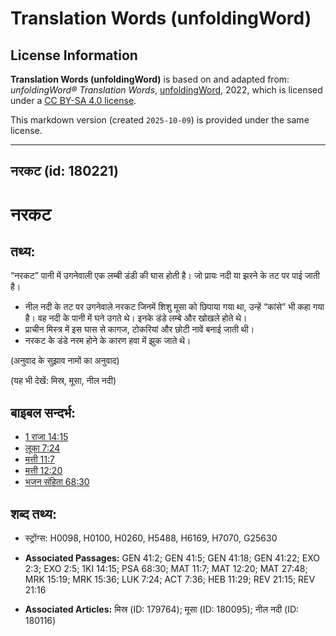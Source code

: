 # Translation Words (unfoldingWord)

## License Information

**Translation Words (unfoldingWord)** is based on and adapted from: _unfoldingWord® Translation Words_, [unfoldingWord](https://unfoldingword.org/utw), 2022, which is licensed under a [CC BY-SA 4.0 license](https://creativecommons.org/licenses/by-sa/4.0/legalcode.en).

This markdown version (created `2025-10-09`) is provided under the same license.



--------------------------------

## नरकट (id: 180221)

नरकट
====

तथ्य:
-----

“नरकट” पानी में उगनेवाली एक लम्बी डंडी की घास होती है। जो प्रायः नदी या झरने के तट पर पाई जाती है।

* नील नदी के तट पर उगनेवाले नरकट जिनमें शिशु मूसा को छिपाया गया था, उन्हें “कांसे” भी कहा गया है। वह नदी के पानी में घने उगते थे। इनके डंडे लम्बे और खोखले होते थे।
* प्राचीन मिस्त्र में इस घास से कागज, टोकरियां और छोटी नावें बनाई जाती थी।
* नरकट के डंडे नरम होने के कारण हवा में झुक जाते थे।

(अनुवाद के सुझाव नामों का अनुवाद)

(यह भी देखें: मिस्र, मूसा, नील नदी)

बाइबल सन्दर्भ:
--------------

* [1 राजा 14:15](https://ref.ly/1Kgs0:0)
* [लूका 7:24](https://ref.ly/Luke7:24)
* [मत्ती 11:7](https://ref.ly/Matt11:7)
* [मत्ती 12:20](https://ref.ly/Matt12:20)
* [भजन संहिता 68:30](rc://*/tn/help/psa/068/030)

शब्द तथ्य:
----------

* स्ट्रोंग्स: H0098, H0100, H0260, H5488, H6169, H7070, G25630

* **Associated Passages:** GEN 41:2; GEN 41:5; GEN 41:18; GEN 41:22; EXO 2:3; EXO 2:5; 1KI 14:15; PSA 68:30; MAT 11:7; MAT 12:20; MAT 27:48; MRK 15:19; MRK 15:36; LUK 7:24; ACT 7:36; HEB 11:29; REV 21:15; REV 21:16
* **Associated Articles:** मिस्र (ID: 179764); मूसा (ID: 180095); नील नदी (ID: 180116)


